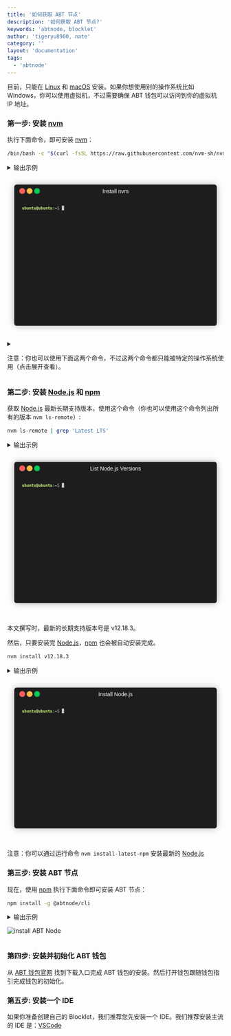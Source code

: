 ```yaml
---
title: '如何获取 ABT 节点'
description: '如何获取 ABT 节点?'
keywords: 'abtnode, blocklet'
author: 'tigeryu8900, nate'
category: ''
layout: 'documentation'
tags:
  - 'abtnode'
---
```


目前，只能在 [Linux] 和 [macOS] 安装。如果你想使用别的操作系统比如 Windows，你可以使用虚拟机，不过需要确保 ABT 钱包可以访问到你的虚拟机 IP 地址。

### 第一步: 安装 [nvm]

执行下面命令，即可安装 [nvm]：

```bash
/bin/bash -c "$(curl -fsSL https://raw.githubusercontent.com/nvm-sh/nvm/master/install.sh)"
```

<details>
<summary>输出示例

![安装 nvm](./images/install_nvm.gif)

</details>

<details>
<summary>

注意：你也可以使用下面这两个命令，不过这两个命令都只能被特定的操作系统使用（点击展开查看）。

</summary>

此命令适用 [macOS]:

```bash
curl -o- https://raw.githubusercontent.com/nvm-sh/nvm/v0.35.3/install.sh | bash
```

此命令适用 [Linux]:

```bash
wget -qO- https://raw.githubusercontent.com/nvm-sh/nvm/v0.35.3/install.sh | bash
```

</details>

### 第二步: 安装 [Node.js] 和 [npm]

获取 [Node.js](https://nodejs.org) 最新长期支持版本，使用这个命令（你也可以使用这个命令列出所有的版本 `nvm ls-remote`）:

```bash
nvm ls-remote | grep 'Latest LTS'
```

<details>
<summary>输出示例

![list Node.js versions](./images/list_node_versions.gif)

</details>

本文撰写时，最新的长期支持版本号是 v12.18.3。

然后，只要安装完 [Node.js]，[npm] 也会被自动安装完成。

```bash
nvm install v12.18.3
```

<details>
<summary>输出示例

![install Node.js](./images/install_node.gif)

</details>

注意：你可以通过运行命令 `nvm install-latest-npm` 安装最新的 [Node.js]

### 第三步: 安装 ABT 节点

现在，使用 [npm] 执行下面命令即可安装 ABT 节点：

```bash
npm install -g @abtnode/cli
```

<details>
<summary>输出示例

![install ABT Node](./images/install_abtnode.gif)

</details>

### 第四步: 安装并初始化 ABT 钱包

从 [ABT 钱包官网](http://abtwallet.io) 找到下载入口完成 ABT 钱包的安装。然后打开钱包跟随钱包指引完成钱包的初始化。

### 第五步: 安装一个 IDE

如果你准备创建自己的 Blocklet，我们推荐您先安装一个 IDE。我们推荐安装主流的 IDE 是：[VSCode](https://code.visualstudio.com)

[linux]: https://www.linux.org
[macos]: https://www.apple.com/macos
[nvm]: https://github.com/nvm-sh/nvm
[node.js]: https://nodejs.org
[npm]: https://www.npmjs.com

